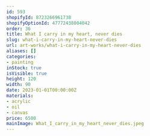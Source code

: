 ```yaml
---
id: 593
shopifyId: 8723266961738
shopifyOptionId: 47772438004042
order: 36
title: What I carry in my heart, never dies
slug: what-i-carry-in-my-heart-never-dies
url: art-works/what-i-carry-in-my-heart-never-dies
aliases: []
categories:
- painting
inStock: true
isVisible: true
height: 120
width: 90
date: 2023-01-01T00:00:00Z
materials:
- acrylic
- oil
- canvas
price: 6500
mainImage: What_I_carry_in_my_heart_never_dies.jpeg
---
```

